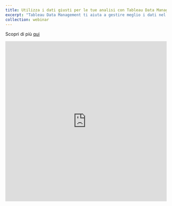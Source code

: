 ```yaml
---
title: Utilizza i dati giusti per le tue analisi con Tableau Data Management
excerpt: "Tableau Data Management ti aiuta a gestire meglio i dati nel tuo ambiente di analisi e a prendere sempre decisioni sulla base di dati attendibili e aggiornati."
collection: webinar
---
```

Scopri di più [qui](https://www.tableau.com/it-it/learn/webinars/utilizza-i-dati-giusti-le-tue-analisi-con-tableau-data-management)
<iframe src="https://f1.media.brightcove.com/12/3798483592001/3798483592001_6139735641001_6139734535001.mp4" name="iFrame Name" scrolling="No" height="500px" width="100%" style="border: none;"></iframe>
